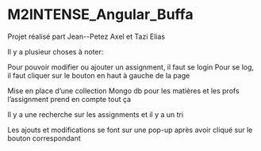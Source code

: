 # M2INTENSE_Angular_Buffa

Projet réalisé part Jean--Petez Axel et Tazi Elias

Il y a plusieur choses à noter:

Pour pouvoir modifier ou ajouter un assignment, il faut se login
Pour se log, il faut cliquer sur le bouton en haut à gauche de la page

Mise en place d’une collection Mongo db pour les matières et les profs
l’assignment prend en compte tout ça 

Il y a une recherche sur les assignments et il y a un tri

Les ajouts et modifications se font sur une pop-up après avoir cliqué sur le bouton correspondant 

